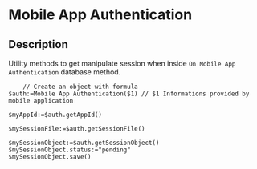 <!-- $auth:=Mobile App Authentication($1) // $1 Informations provided by  `On Mobile App Authentication` -->
# Mobile App Authentication
 
## Description

Utility methods to get manipulate session when inside `On Mobile App Authentication` database method.

```4d
    // Create an object with formula
$auth:=Mobile App Authentication($1) // $1 Informations provided by mobile application

$myAppId:=$auth.getAppId()

$mySessionFile:=$auth.getSessionFile()

$mySessionObject:=$auth.getSessionObject()
$mySessionObject.status:="pending"
$mySessionObject.save()
```
